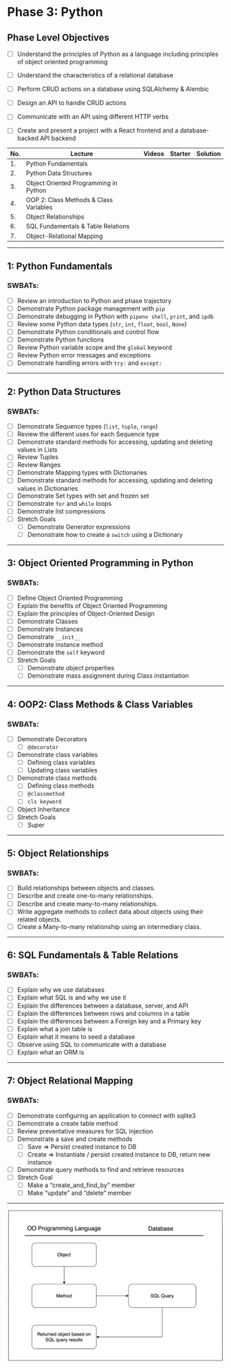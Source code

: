 # Phase 3: Python

## Phase Level Objectives

- [ ] Understand the principles of Python as a language including principles of object oriented programming
- [ ] Understand the characteristics of a relational database
- [ ] Perform CRUD actions on a database using SQLAlchemy & Alembic
- [ ] Design an API to handle CRUD actions
- [ ] Communicate with an API using different HTTP verbs
- [ ] Create and present a project with a React frontend and a database-backed API backend


| No. | Lecture | Videos | Starter | Solution |
| --- | ------- | ------ | ------- | -------- |
| 1. | Python Fundamentals | | | |
| 2. | Python Data Structures | | | |
| 3. | Object Oriented Programming in Python | | | |
| 4. | OOP 2: Class Methods & Class Variables | | | |
| 5. | Object Relationships | | | | 
| 6. | SQL Fundamentals & Table Relations | | | |
| 7. | Object-Relational Mapping | | | |

***
## 1: Python Fundamentals
### SWBATs:
- [ ] Review an introduction to Python and phase trajectory 
- [ ] Demonstrate Python package management with `pip`
- [ ] Demonstrate debugging in Python with `pipenv shell`, `print`, and `ipdb`
- [ ] Review some Python data types (`str`, `int`, `float`, `bool`, `None`)
- [ ] Demonstrate Python conditionals and control flow
- [ ] Demonstrate Python functions
- [ ] Review Python variable scope and the `global` keyword
- [ ] Review Python error messages and exceptions 
- [ ] Demonstrate handling errors with `try:` and `except:`
***

## 2: Python Data Structures
### SWBATs:
- [ ] Demonstrate Sequence types (`list`, `tuple`, `range`)
- [ ] Review the different uses for each Sequence type
- [ ] Demonstrate standard methods for accessing, updating and deleting values in Lists
- [ ] Review Tuples
- [ ] Review Ranges 
- [ ] Demonstrate Mapping types with Dictionaries
- [ ] Demonstrate standard methods for accessing, updating and deleting values in Dictionaries
- [ ] Demonstrate Set types with set and frozen set
- [ ] Demonstrate `for` and `while` loops
- [ ] Demonstrate list compressions 
- [ ] Stretch Goals
    - [ ] Demonstrate Generator expressions 
    - [ ] Demonstrate how to create a `switch` using a Dictionary
***

## 3: Object Oriented Programming in Python 
### SWBATs:
- [ ] Define Object Oriented Programming
- [ ] Explain the benefits of Object Oriented Programming
- [ ] Explain the principles of Object-Oriented Design
- [ ] Demonstrate Classes 
- [ ] Demonstrate Instances 
- [ ] Demonstrate `__init__`
- [ ] Demonstrate instance method
- [ ] Demonstrate the `self` keyword 
- [ ] Stretch Goals
    - [ ] Demonstrate object properties
    - [ ] Demonstrate mass assignment during Class instantiation
***

## 4: OOP2: Class Methods & Class Variables 
### SWBATs:
- [ ] Demonstrate Decorators 
    - [ ] `@decorator`
- [ ] Demonstrate class variables
    - [ ] Defining class variables
    - [ ] Updating class variables 
- [ ] Demonstrate class methods
    - [ ] Defining class methods 
    - [ ] `@classmethod`
    - [ ] `cls keyword`
- [ ] Object Inheritance
- [ ] Stretch Goals
    - [ ] Super
***

## 5: Object Relationships
### SWBATs:
- [ ] Build relationships between objects and classes.
- [ ] Describe and create one-to-many relationships.
- [ ] Describe and create many-to-many relationships.
- [ ] Write aggregate methods to collect data about objects using their related objects.
- [ ] Create a Many-to-many relationship using an intermediary class.
***

## 6: SQL Fundamentals & Table Relations 
### SWBATs:
- [ ] Explain why we use databases
- [ ] Explain what SQL is and why we use it
- [ ] Explain the differences between a database, server, and API
- [ ] Explain the differences between rows and columns in a table
- [ ] Explain the differences between a Foreign key and a Primary key
- [ ] Explain what a join table is
- [ ] Explain what it means to seed a database
- [ ] Observe using SQL to communicate with a database
- [ ] Explain what an ORM is
***
## 7: Object Relational Mapping
### SWBATs:
- [ ] Demonstrate configuring an application to connect with sqlite3
- [ ] Demonstrate a create table method 
- [ ] Review preventative measures for SQL injection
- [ ] Demonstrate a save and create methods  
    - [ ] Save => Persist created instance to DB
    - [ ] Create => Instantiate / persist created instance to DB, return new instance 
- [ ] Demonstrate query methods to find and retrieve resources 
- [ ] Stretch Goal
    - [ ] Make a “create_and_find_by” member
    - [ ] Make “update” and “delete” member

***

![Phase 3 Trajectory](./trajectory.png)


